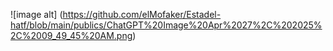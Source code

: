 ![image alt] (https://github.com/elMofaker/Estadel-hatf/blob/main/publics/ChatGPT%20Image%20Apr%2027%2C%202025%2C%2009_49_45%20AM.png)
